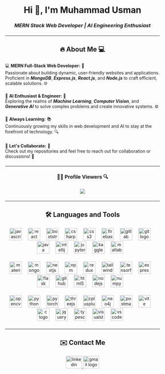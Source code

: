 <!--
<div align="center">
  <img height="200" src="https://media.licdn.com/dms/image/v2/D5616AQGawJzuqjXzAQ/profile-displaybackgroundimage-shrink_350_1400/profile-displaybackgroundimage-shrink_350_1400/0/1735127530936?e=1741219200&v=beta&t=xCR-JSEo5nvmlx0pPlICng4S44sve3HcAPl5FNhzVJ0"  />
</div>

----
-->

###

<h1 align="center">Hi 👋, I'm Muhammad Usman</h1>

###

***<h3 align="center">MERN Stack Web Developer | AI Engineering Enthusiast</h3>***

###

---

<h2 align="center">🔥 About Me 💻</h2>

###

<!--

<p align="left">Hi there! I'm a passionate MERN full-stack web developer with a strong focus on building dynamic, user-friendly websites and applications. My expertise in the MERN stack (MongoDB, Express.js, React.js, and Node.js) enables me to create efficient, high-performing solutions tailored to unique needs. Explore my repositories to see my projects and contributions to web development!<br><br>I'm also exploring the exciting world of AI engineering. My interests include Machine Learning, Computer Vision, and Generative AI, where I apply cutting-edge techniques to solve complex problems, create innovative systems, and explore AI's creative potential.</p>

###

<p align="left">💻 MERN Full-Stack Web Developer: Passionate about building dynamic, user-friendly websites and applications. Proficient in MongoDB, Express.js, React.js, and Node.js to craft efficient, scalable solutions.<br><br>🤖 AI Enthusiast & Engineer: Exploring the realms of Machine Learning, Computer Vision, and Generative AI to solve complex problems and create innovative systems.<br><br>🌱 Always Learning: Continuously growing my skills in web development and AI to stay at the forefront of technology.<br><br>🚀 Let's Collaborate: Check out my repositories and feel free to reach out for collaboration or discussions!"</p>

###

-->


💻 **MERN Full-Stack Web Developer:** 🚀 <br/>
Passionate about building dynamic, user-friendly websites and applications. Proficient in ***MongoDB***, ***Express.js***, ***React.js***, and ***Node.js*** to craft efficient, scalable solutions. 🌐

###

🤖 **AI Enthusiast & Engineer:** 🧠 <br/> 
Exploring the realms of ***Machine Learning***, ***Computer Vision***, and ***Generative AI*** to solve complex problems and create innovative systems. ⚙️

###

🌱 **Always Learning:** 📚 <br/>
Continuously growing my skills in web development and AI to stay at the forefront of technology. 🔍

###

🚀 **Let's Collaborate:** 🤝 <br/>
Check out my repositories and feel free to reach out for collaboration or discussions! 💬

###

---

###

<h3 align="center">👨‍💻 Profile Viewers 🔍</h3>

###

<div align="center">
  <img src="https://profile-counter.glitch.me/Muhammad-Usman21/count.svg?"  />
</div>

###

----

###

<h2 align="center">🛠️ Languages and Tools</h2>

###

<div align="center">
  <img src="https://skillicons.dev/icons?i=js" height="40" alt="javascript logo"  />
  <img width="12" />
  <img src="https://skillicons.dev/icons?i=react" height="40" alt="react logo"  />
  <img width="12" />
  <img src="https://skillicons.dev/icons?i=bootstrap" height="40" alt="bootstrap logo"  />
  <img width="12" />
  <img src="https://skillicons.dev/icons?i=cs" height="40" alt="csharp logo"  />
  <img width="12" />
  <img src="https://skillicons.dev/icons?i=css" height="40" alt="css3 logo"  />
  <img width="12" />
  <img src="https://skillicons.dev/icons?i=firebase" height="40" alt="firebase logo"  />
  <img width="12" />
  <img src="https://skillicons.dev/icons?i=gitlab" height="40" alt="gitlab logo"  />
  <img width="12" />
  <img src="https://skillicons.dev/icons?i=git" height="40" alt="git logo"  />
  <img width="12" />
  <img src="https://skillicons.dev/icons?i=java" height="40" alt="java logo"  />
  <img width="12" />
  <img src="https://cdn.jsdelivr.net/gh/devicons/devicon/icons/intellij/intellij-original.svg" height="40" alt="intellij logo"  />
  <img width="12" />
  <img src="https://cdn.jsdelivr.net/gh/devicons/devicon/icons/jupyter/jupyter-original-wordmark.svg" height="40" alt="jupyter logo"  />
  <img width="12" />
  <img src="https://cdn.jsdelivr.net/gh/devicons/devicon/icons/kaggle/kaggle-original.svg" height="40" alt="kaggle logo"  />
  <img width="12" />
  <img src="https://skillicons.dev/icons?i=matlab" height="40" alt="matlab logo"  />
  <img width="12" />

  ###

  <img src="https://skillicons.dev/icons?i=materialui" height="40" alt="materialui logo"  />
  <img width="12" />
  <img src="https://skillicons.dev/icons?i=mongodb" height="40" alt="mongodb logo"  />
  <img width="12" />
  <img src="https://skillicons.dev/icons?i=nextjs" height="40" alt="nextjs logo"  />
  <img width="12" />
  <img src="https://cdn.jsdelivr.net/gh/devicons/devicon/icons/npm/npm-original-wordmark.svg" height="40" alt="npm logo"  />
  <img width="12" />
  <img src="https://skillicons.dev/icons?i=redux" height="40" alt="redux logo"  />
  <img width="12" />
  <img src="https://skillicons.dev/icons?i=tailwind" height="40" alt="tailwindcss logo"  />
  <img width="12" />
  <img src="https://skillicons.dev/icons?i=tensorflow" height="40" alt="tensorflow logo"  />
  <img width="12" />
  <img src="https://skillicons.dev/icons?i=express" height="40" alt="express logo"  />
  <img width="12" />
  <img src="https://skillicons.dev/icons?i=flask" height="40" alt="flask logo"  />
  <img width="12" />
  <img src="https://skillicons.dev/icons?i=github" height="40" alt="github logo"  />
  <img width="12" />
  <img src="https://skillicons.dev/icons?i=html" height="40" alt="html5 logo"  />
  <img width="12" />
  <img src="https://skillicons.dev/icons?i=nodejs" height="40" alt="nodejs logo"  />
  <img width="12" />
  <img src="https://cdn.jsdelivr.net/gh/devicons/devicon/icons/numpy/numpy-original.svg" height="40" alt="numpy logo"  />
  <img width="12" />

  ###

  <img src="https://cdn.jsdelivr.net/gh/devicons/devicon/icons/opencv/opencv-original.svg" height="40" alt="opencv logo"  />
  <img width="12" />
  <img src="https://skillicons.dev/icons?i=py" height="40" alt="python logo"  />
  <img width="12" />
  <img src="https://skillicons.dev/icons?i=pytorch" height="40" alt="pytorch logo"  />
  <img width="12" />
  <img src="https://skillicons.dev/icons?i=threejs" height="40" alt="threejs logo"  />
  <img width="12" />
  <img src="https://skillicons.dev/icons?i=cpp" height="40" alt="cplusplus logo"  />
  <img width="12" />
  <img src="https://cdn.simpleicons.org/neo4j/4581C3" height="40" alt="neo4j logo"  />
  <img width="12" />
  <img src="https://skillicons.dev/icons?i=postman" height="40" alt="postman logo"  />
  <img width="12" />
  <img src="https://skillicons.dev/icons?i=vite" height="40" alt="vite logo"  />
  <img width="12" />
  <img src="https://skillicons.dev/icons?i=c" height="40" alt="c logo"  />
  <img width="12" />
  <img src="https://skillicons.dev/icons?i=jquery" height="40" alt="jquery logo"  />
  <img width="12" />
  <img src="https://skillicons.dev/icons?i=ts" height="40" alt="typescript logo"  />
  <img width="12" />
  <img src="https://skillicons.dev/icons?i=visualstudio" height="40" alt="visualstudio logo"  />
  <img width="12" />
  <img src="https://skillicons.dev/icons?i=vscode" height="40" alt="vscode logo"  />
  <img width="12" />

</div>

###


<!--

----

###

<h2 align="center">🏆 GitHub Stats 🌟</h2>

###

<div align="center">
  <img src="https://github-readme-stats.vercel.app/api?username=Muhammad-Usman21&hide_title=false&hide_rank=false&show_icons=true&include_all_commits=true&count_private=true&disable_animations=false&theme=dark&locale=en&hide_border=false&order=1" height="160" alt="stats graph"  />
  <img src="https://github-readme-stats.vercel.app/api/top-langs?username=Muhammad-Usman21&locale=en&hide_title=false&layout=compact&card_width=320&langs_count=4&theme=dark&hide_border=false&order=2" height="160" alt="languages graph"  />
</div>

###

-->

----

###

<h2 align="center">✉️ Contact Me</h2>

###

<div align="center">
  <a href="https://www.linkedin.com/in/musman21" target="_blank">
    <img src="https://raw.githubusercontent.com/maurodesouza/profile-readme-generator/master/src/assets/icons/social/linkedin/default.svg" width="52" height="40" alt="linkedin logo"  />
  </a>
  <a href="mailto:musman.akhtar21@gmail.com" target="_blank">
    <img src="https://raw.githubusercontent.com/maurodesouza/profile-readme-generator/master/src/assets/icons/social/gmail/default.svg" width="52" height="40" alt="gmail logo"  />
  </a>
</div>

###
